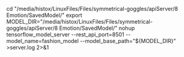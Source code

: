 cd "/media/histox/LinuxFiles/Files/symmetrical-goggles/apiServer/8 Emotion/SavedModel/"
export MODEL_DIR="/media/histox/LinuxFiles/Files/symmetrical-goggles/apiServer/8 Emotion/SavedModel/"
nohup tensorflow_model_server --rest_api_port=8501 --model_name=fashion_model --model_base_path="${MODEL_DIR}" >server.log 2>&1